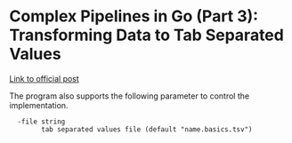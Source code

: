 # Complex Pipelines in Go (Part 3): Transforming Data to Tab Separated Values

[Link to official post](https://www.mariocarrion.com/2020/08/12/go-implementing-complex-pipelines-part-3.html)

The program also supports the following parameter to control the implementation.

```
  -file string
    	tab separated values file (default "name.basics.tsv")
```
